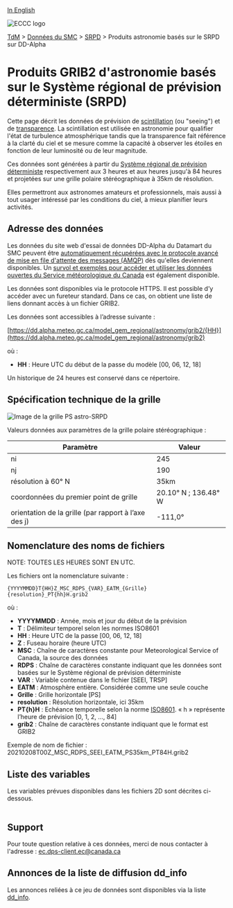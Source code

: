 [In English](readme_astro-rdps-datamart-alpha_en.md)

![ECCC logo](../../img_eccc-logo.png)

[TdM](../../readme_fr.md) > [Données du SMC](../readme_fr.md) > [SRPD](readme_rdps_fr.md) > Produits astronomie basés sur le SRPD sur DD-Alpha

# Produits GRIB2 d'astronomie basés sur le Système régional de prévision déterministe (SRPD)

Cette page décrit les données de prévision de [scintillation](https://meteo.gc.ca/astro/seeing_f.html) (ou "seeing") et de [transparence](https://meteo.gc.ca/astro/transparence_f.html). La scintillation est utilisée en astronomie pour qualifier l'état de turbulence atmosphérique tandis que la transparence fait référence à la clarté du ciel et se mesure comme la capacité à observer les étoiles en fonction de leur luminosité ou de leur magnitude. 

Ces données sont générées à partir du [Système régional de prévision déterministe](./readme_rdps_fr.md) respectivement aux 3 heures et aux heures jusqu'à 84 heures et projetées sur une grille polaire stéréographique à 35km de résolution.

Elles permettront aux astronomes amateurs et professionnels, mais aussi à tout usager intéressé par les conditions du ciel, à mieux planifier leurs activités.

## Adresse des données 

Les données du site web d'essai de données DD-Alpha du Datamart du SMC peuvent être [automatiquement récupérées avec le protocole avancé de mise en file d'attente des messages (AMQP)](../../msc-datamart/amqp_fr.md) dès qu'elles deviennent disponibles. Un [survol et exemples pour accéder et utiliser les données ouvertes du Service météorologique du Canada](../../usage/readme_fr.md) est également disponible.

Les données sont disponibles via le protocole HTTPS. Il est possible d’y accéder avec un fureteur standard. Dans ce cas, on obtient une liste de liens donnant accès à un fichier GRIB2.

Les données sont accessibles à l’adresse suivante : 

[https://dd.alpha.meteo.gc.ca/model_gem_regional/astronomy/grib2/{HH}](https://dd.alpha.meteo.gc.ca/model_gem_regional/astronomy/grib2)

où :

* __HH__ : Heure UTC du début de la passe du modèle [00, 06, 12, 18]

Un historique de 24 heures est conservé dans ce répertoire.

## Spécification technique de la grille

![Image de la grille PS astro-SRPD](https://collaboration.cmc.ec.gc.ca/cmc/cmos/public_doc/msc-data/nwp_rdps/grille_rdps-astro_PS.png)

Valeurs données aux paramètres de la grille polaire stéréographique :

| Paramètre | Valeur |
| ------ | ------ |
| ni | 245 |
| nj | 190 | 
| résolution à 60° N | 35km |
| coordonnées du premier point de grille | 20.10° N ; 136.48° W | 
| orientation de la grille (par rapport à l’axe des j) | -111,0° |  

## Nomenclature des noms de fichiers 

NOTE: TOUTES LES HEURES SONT EN UTC.

Les fichiers ont la nomenclature suivante :

```
{YYYYMMDD}T{HH}Z_MSC_RDPS_{VAR}_EATM_{Grille}{resolution}_PT{hh}H.grib2
```

où :

* __YYYYMMDD__ : Année, mois et jour du début de la prévision
* __T__ : Délimiteur temporel selon les normes ISO8601
* __HH__ : Heure UTC de la passe [00, 06, 12, 18]
* __Z__ : Fuseau horaire (heure UTC)
* __MSC__ : Chaîne de caractères constante pour Meteorological Service of Canada, la source des données
* __RDPS__ : Chaîne de caractères constante indiquant que les données sont basées sur le Système régional de prévision déterministe 
* __VAR__ : Variable contenue dans le fichier [SEEI, TRSP]
* __EATM__ : Atmosphère entière. Considérée comme une seule couche
* __Grille__ : Grille horizontale [PS]
* __resolution__ : Résolution horizontale, ici 35km
* __PT{h}H__ : Echéance temporelle selon la norme [ISO8601](https://en.wikipedia.org/wiki/ISO_8601). « h » représente l’heure de prévision [0, 1, 2, ..., 84]
* __grib2__ : Chaîne de caractères constante indiquant que le format est GRIB2

Exemple de nom de fichier : 20210208T00Z_MSC_RDPS_SEEI_EATM_PS35km_PT84H.grib2

## Liste des variables

Les variables prévues disponibles dans les fichiers 2D sont décrites ci-dessous.

<table id="csv-table" class="display"></table>

<link href="https://cdn.jsdelivr.net/npm/simple-datatables@latest/dist/style.css" rel="stylesheet" type="text/css">
<script src="https://cdn.jsdelivr.net/npm/simple-datatables@latest"></script>
<script src="../../../js/variables_datatable.js" type="text/javascript"></script>
<script>
  loadTable("csv-table", "../../../assets/csv/RDPS-Astronomy_Variables-List_fr.csv");
</script>

## Support

Pour toute question relative à ces données, merci de nous contacter à l'adresse : [ec.dps-client.ec@canada.ca](mailto:ec.dps-client.ec@canada.ca)

## Annonces de la liste de diffusion dd_info 

Les annonces reliées à ce jeu de données sont disponibles via la liste [dd_info](https://comm.collab.science.gc.ca/mailman3/postorius/lists/dd_info/).